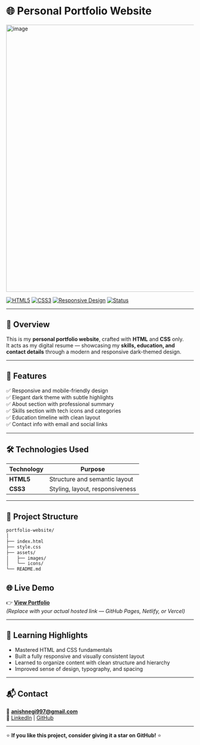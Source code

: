 ﻿# 🌐 Personal Portfolio Website  

<img width="1385" height="716" alt="image" src="https://github.com/user-attachments/assets/2bd28341-506a-4608-8e4d-7ac89e043595" />


[![HTML5](https://img.shields.io/badge/HTML5-E34F26?logo=html5&logoColor=white)]()
[![CSS3](https://img.shields.io/badge/CSS3-1572B6?logo=css3&logoColor=white)]()
[![Responsive Design](https://img.shields.io/badge/Responsive-Design-brightgreen)]()
[![Status](https://img.shields.io/badge/Status-Live-success)]()

---

## 🧾 Overview  
This is my **personal portfolio website**, crafted with **HTML** and **CSS** only.  
It acts as my digital resume — showcasing my **skills, education, and contact details** through a modern and responsive dark-themed design.  

---

## 🚀 Features  
✅ Responsive and mobile-friendly design  
✅ Elegant dark theme with subtle highlights  
✅ About section with professional summary  
✅ Skills section with tech icons and categories  
✅ Education timeline with clean layout  
✅ Contact info with email and social links  

---

## 🛠️ Technologies Used  
| Technology | Purpose |
|-------------|----------|
| **HTML5** | Structure and semantic layout |
| **CSS3** | Styling, layout, responsiveness |

---

## 🧩 Project Structure

```bash
portfolio-website/
│
├── index.html
├── style.css
├── assets/
│   ├── images/
│   └── icons/
└── README.md
```

## 🌐 Live Demo  
👉 **[View Portfolio](https://your-portfolio-link.com)**  
*(Replace with your actual hosted link — GitHub Pages, Netlify, or Vercel)*  

---

## 🧠 Learning Highlights  
- Mastered HTML and CSS fundamentals  
- Built a fully responsive and visually consistent layout  
- Learned to organize content with clean structure and hierarchy  
- Improved sense of design, typography, and spacing  


---

## 📬 Contact  
📧 **anishnegi997@gmail.com**  
🔗 [LinkedIn](https://www.linkedin.com/) | [GitHub](https://github.com/)  

---

⭐ **If you like this project, consider giving it a star on GitHub!** ⭐






